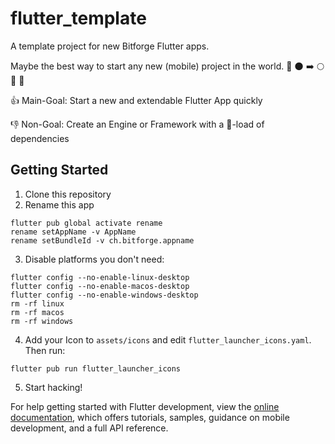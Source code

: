 # flutter_template

A template project for new Bitforge Flutter apps.

Maybe the best way to start any new (mobile) project in the world. 🚀 🌑 ➡️ 🌕 🥂 🥇

👍 Main-Goal: Start a new and extendable Flutter App quickly

👎 Non-Goal: Create an Engine or Framework with a 💩-load of dependencies

## Getting Started

1. Clone this repository
2. Rename this app

```
flutter pub global activate rename
rename setAppName -v AppName
rename setBundleId -v ch.bitforge.appname
```

3. Disable platforms you don't need:

```
flutter config --no-enable-linux-desktop
flutter config --no-enable-macos-desktop
flutter config --no-enable-windows-desktop
rm -rf linux
rm -rf macos
rm -rf windows
```

4. Add your Icon to `assets/icons` and edit `flutter_launcher_icons.yaml`. Then run:

```
flutter pub run flutter_launcher_icons
```

5. Start hacking!

For help getting started with Flutter development, view the
[online documentation](https://docs.flutter.dev/), which offers tutorials,
samples, guidance on mobile development, and a full API reference.
